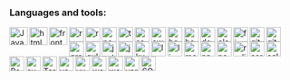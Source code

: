 ### Languages and tools:

<img align="left" alt="JavaScript" width="32px" src="https://github.com/Eduardosbk/images/blob/main/javascript2.png" style="max-width:100%;">

<img align="left" alt="htmlcss" width="32px" src="https://github.com/Eduardosbk/images/blob/main/htmlcss.png" style="max-width:100%;">

<img align="left" alt="frontend" width="32px" src="https://github.com/Eduardosbk/images/blob/main/frontend.png" style="max-width:100%;">

<img align="left" alt="react" width="26px" src="https://github.com/Eduardosbk/images/blob/main/react.png" style="max-width:100%;">

<img align="left" alt="reactnative" height="26px" src="https://github.com/Eduardosbk/images/blob/main/reactnative.png" style="max-width:100%;">

<img align="left" alt="node" height="26px" src="https://github.com/Eduardosbk/images/blob/main/node.png" style="max-width:100%;">

<img align="left" alt="typescript" height="26px" src="https://github.com/Eduardosbk/images/blob/main/typescript.png" style="max-width:100%;">

<img align="left" alt="sass" height="26px" src="https://github.com/Eduardosbk/images/blob/main/sass.png" style="max-width:100%;">

<img align="left" alt="aws" height="26px" src="https://github.com/Eduardosbk/images/blob/main/aws.png" style="max-width:100%;">

<img align="left" alt="babel" height="26px" src="https://github.com/Eduardosbk/images/blob/main/babel.png" style="max-width:100%;">

<img align="left" alt="bootstrap" height="26px" src="https://github.com/Eduardosbk/images/blob/main/bootstrap.png" style="max-width:100%;">

<img align="left" alt="docker" height="26px" src="https://github.com/Eduardosbk/images/blob/main/docker.png" style="max-width:100%;">

<img align="left" alt="electron" height="26px" src="https://github.com/Eduardosbk/images/blob/main/electron.png" style="max-width:100%;">

<img align="left" alt="firebase" height="26px" src="https://github.com/Eduardosbk/images/blob/main/firebase.png" style="max-width:100%;">

<img align="left" alt="git" height="26px" src="https://github.com/Eduardosbk/images/blob/main/git.png" style="max-width:100%;">

<img align="left" alt="github" height="26px" src="https://github.com/Eduardosbk/images/blob/main/github.png" style="max-width:100%;">

<img align="left" alt="graphql" height="26px" src="https://github.com/Eduardosbk/images/blob/main/graphql.png" style="max-width:100%;">

<img align="left" alt="gulp" height="26px" src="https://github.com/Eduardosbk/images/blob/main/gulp.png" style="max-width:100%;">

<img align="left" alt="jest" height="26px" src="https://github.com/Eduardosbk/images/blob/main/jest.png" style="max-width:100%;">

<img align="left" alt="jquery" height="26px" src="https://github.com/Eduardosbk/images/blob/main/jquery.png" style="max-width:100%;">

<img align="left" alt="kubernetes" height="26px" src="https://github.com/Eduardosbk/images/blob/main/kuberbetes.png" style="max-width:100%;">

<img align="left" alt="less" height="26px" src="https://github.com/Eduardosbk/images/blob/main/less.png" style="max-width:100%;">

<img align="left" alt="linux" height="26px" src="https://github.com/Eduardosbk/images/blob/main/linux.png" style="max-width:100%;">

<img align="left" alt="mongodb" height="26px" src="https://github.com/Eduardosbk/images/blob/main/mongodb.png" style="max-width:100%;">

<img align="left" alt="npm" height="26px" src="https://github.com/Eduardosbk/images/blob/main/npm.png" style="max-width:100%;">

<img align="left" alt="nextjs" height="26px" src="https://github.com/Eduardosbk/images/blob/main/nextjs.png" style="max-width:100%;">

<img align="left" alt="redis" height="26px" src="https://github.com/Eduardosbk/images/blob/main/redis.png" style="max-width:100%;">

<img align="left" alt="serverless" height="26px" src="https://github.com/Eduardosbk/images/blob/main/serverless.png" style="max-width:100%;">

<img align="left" alt="sql" height="26px" src="https://github.com/Eduardosbk/images/blob/main/sql.png" style="max-width:100%;">

<img align="left" alt="Redux" width="26px" src="https://github.com/Eduardosbk/images/blob/main/redux.png" style="max-width:100%;">

<img align="left" alt="svg" height="26px" src="https://github.com/Eduardosbk/images/blob/main/svg.png" style="max-width:100%;">

<img align="left" alt="Terminal" width="26px" src="https://github.com/Eduardosbk/images/blob/main/terminal.png" style="max-width:100%;">

<img align="left" alt="vscode" height="26px" src="https://github.com/Eduardosbk/images/blob/main/vscode.png" style="max-width:100%;">

<img align="left" alt="vuejs" height="26px" src="https://github.com/Eduardosbk/images/blob/main/vue.png" style="max-width:100%;">

<img align="left" alt="webpack" height="26px" src="https://github.com/Eduardosbk/images/blob/main/webpack.png" style="max-width:100%;">

<img align="left" alt="wordpress" height="26px" src="https://github.com/Eduardosbk/images/blob/main/wordpress.png" style="max-width:100%;">

<img align="left" alt="yarn" height="26px" src="https://github.com/Eduardosbk/images/blob/main/yarn.png" style="max-width:100%;">

<img align="left" alt="SQL" width="26px" src="https://github.com/Eduardosbk/images/blob/main/db.png" style="max-width:100%;">





<!--
**Eduardosbk/Eduardosbk** is a ✨ _special_ ✨ repository because its `README.md` (this file) appears on your GitHub profile.

Here are some ideas to get you started:
- 🔭 I’m currently working on ...
- 🌱 I’m currently learning ...
- 👯 I’m looking to collaborate on ...
- 🤔 I’m looking for help with ...
- 💬 Ask me about ...
- 📫 How to reach me: ...
- 😄 Pronouns: ...
- ⚡ Fun fact: ...
-->
